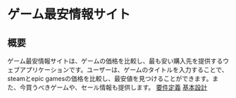 # ゲーム最安情報サイト

## 概要
ゲーム最安情報サイトは、ゲームの価格を比較し、最も安い購入先を提供するウェブアプリケーションです。ユーザーは、ゲームのタイトルを入力することで、steamとepic gamesの価格を比較し、最安値を見つけることができます。また、今買うべきゲームや、セール情報も提供します。
[要件定義](要件定義.md)
[基本設計](基本設計書.md)

